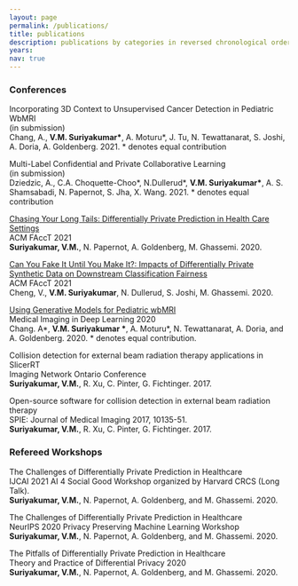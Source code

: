 ```yaml
---
layout: page
permalink: /publications/
title: publications
description: publications by categories in reversed chronological order.
years:
nav: true
---
```

### Conferences

Incorporating 3D Context to Unsupervised Cancer Detection in Pediatric WbMRI  
(in submission)  
Chang, A., **V.M. Suriyakumar\***, A. Moturu\*, J. Tu, N. Tewattanarat, S. Joshi, A. Doria, A. Goldenberg. 2021. * denotes equal contribution

Multi-Label Confidential and Private Collaborative Learning  
(in submission)  
Dziedzic, A., C.A. Choquette-Choo\*, N.Dullerud\*, **V.M. Suriyakumar\***, A. S. Shamsabadi, N. Papernot, S. Jha, X. Wang. 2021. * denotes equal contribution

[Chasing Your Long Tails: Differentially Private Prediction in Health Care Settings](https://arxiv.org/abs/2010.06667)    
ACM FAccT 2021  
**Suriyakumar, V.M.**, N. Papernot, A. Goldenberg, M. Ghassemi. 2020.

[Can You Fake It Until You Make It?: Impacts of Differentially Private Synthetic Data on Downstream Classification Fairness ](https://dl.acm.org/doi/10.1145/3442188.3445879)  
ACM FAccT 2021  
Cheng, V., **V.M. Suriyakumar**, N. Dullerud, S. Joshi, M. Ghassemi. 2020.

[Using Generative Models for Pediatric wbMRI](https://arxiv.org/abs/2006.00727)   
Medical Imaging in Deep Learning 2020  
Chang. A\*, **V.M. Suriyakumar \***, A. Moturu\*, N. Tewattanarat, A. Doria, and A. Goldenberg.  2020. * denotes equal contribution.

Collision detection for external beam radiation therapy applications in SlicerRT  
Imaging Network Ontario Conference  
**Suriyakumar, V.M.**, R. Xu, C. Pinter, G. Fichtinger.  2017.

Open-source software for collision detection in external beam radiation therapy  
SPIE: Journal of Medical Imaging 2017, 10135-51.  
**Suriyakumar, V.M.**, R. Xu, C. Pinter, G. Fichtinger. 2017. 

### Refereed Workshops

The Challenges of Differentially Private Prediction in Healthcare    
IJCAI 2021 AI 4 Social Good Workshop organized by Harvard CRCS (Long Talk).     
**Suriyakumar, V.M.**, N. Papernot, A. Goldenberg, and M. Ghassemi. 2020. 

The Challenges of Differentially Private Prediction in Healthcare   
NeurIPS 2020 Privacy Preserving Machine Learning Workshop    
**Suriyakumar, V.M.**, N. Papernot, A. Goldenberg, and M. Ghassemi. 2020.

The Pitfalls of Differentially Private Prediction in Healthcare    
Theory and Practice of Differential Privacy 2020    
**Suriyakumar, V.M.**, N. Papernot, A. Goldenberg, and M. Ghassemi. 2020. 


